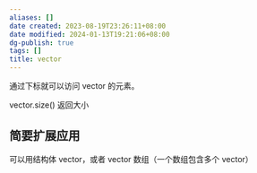 ```yaml
---
aliases: []
date created: 2023-08-19T23:26:11+08:00
date modified: 2024-01-13T19:21:06+08:00
dg-publish: true
tags: []
title: vector
---
```


通过下标就可以访问 vector 的元素。

vector.size() 返回大小
## 简要扩展应用
可以用结构体 vector，或者 vector 数组（一个数组包含多个 vector）